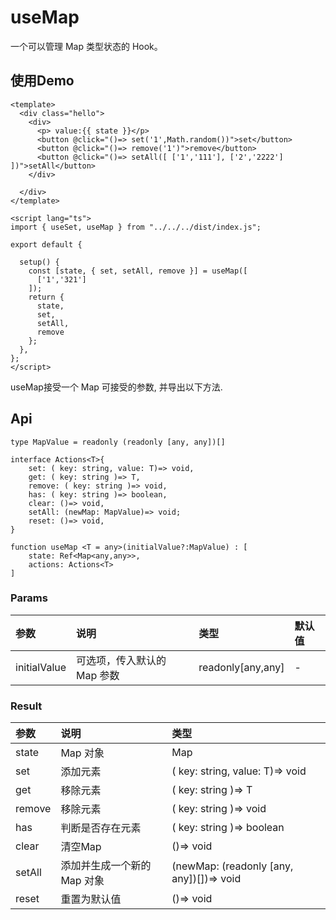 # useMap

一个可以管理 Map 类型状态的 Hook。


## 使用Demo

```vue
<template>
  <div class="hello">
    <div>
      <p> value:{{ state }}</p>
      <button @click="()=> set('1',Math.random())">set</button>
      <button @click="()=> remove('1')">remove</button>
      <button @click="()=> setAll([ ['1','111'], ['2','2222'] ])">setAll</button>
    </div>
    
  </div>
</template>

<script lang="ts">
import { useSet, useMap } from "../../../dist/index.js";

export default {
  
  setup() {
    const [state, { set, setAll, remove }] = useMap([
      ['1','321']
    ]);
    return {
      state,
      set,
      setAll,
      remove
    };
  },
};
</script>
```

useMap接受一个 Map 可接受的参数, 并导出以下方法.

## Api
```
type MapValue = readonly (readonly [any, any])[]

interface Actions<T>{
    set: ( key: string, value: T)=> void,
    get: ( key: string )=> T,
    remove: ( key: string )=> void,
    has: ( key: string )=> boolean,
    clear: ()=> void,
    setAll: (newMap: MapValue)=> void;
    reset: ()=> void,
}

function useMap <T = any>(initialValue?:MapValue) : [
    state: Ref<Map<any,any>>,
    actions: Actions<T>
]

```
### Params

| 参数 | 说明 | 类型 | 默认值 |
| :----| :---- | :---- | :---- |
| initialValue | 可选项，传入默认的 Map 参数	 | readonly[any,any] | - |

### Result

| 参数 | 说明 | 类型 |
| :----| :---- | :---- |
| state	 | Map 对象	 | Map |
| set	 | 添加元素	 | ( key: string, value: T)=> void |
| get	| 移除元素	 | ( key: string )=> T |
| remove	| 移除元素 | ( key: string )=> void |
| has	| 判断是否存在元素 |( key: string )=> boolean |
| clear	| 清空Map	 | ()=> void |
| setAll	| 添加并生成一个新的 Map 对象 | (newMap: (readonly [any, any])[])=> void |
| reset	| 重置为默认值	 | ()=> void |